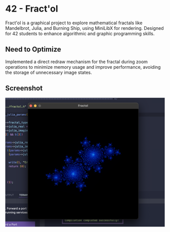 # 42 - Fract'ol

Fract'ol is a graphical project to explore mathematical fractals like Mandelbrot, Julia, and Burning Ship, using MiniLibX for rendering. Designed for 42 students to enhance algorithmic and graphic programming skills.

## Need to Optimize

Implemented a direct redraw mechanism for the fractal during zoom operations to minimize memory usage and improve performance, avoiding the storage of unnecessary image states.

## Screenshot

![App Screenshot](https://github.com/vorace3200/Fractol/blob/main/image.png)
